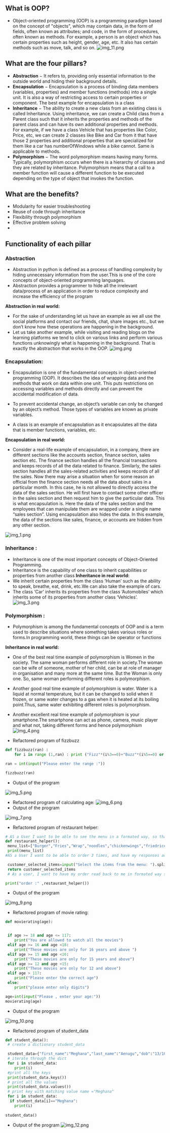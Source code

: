 ## What is OOP?
- Object-oriented programming (OOP) is a programming paradigm based on the concept of "objects", which may contain data, in the form of fields, often known as attributes; and code, in the form of procedures, often known as methods. For example, a person is an object which has certain properties such as height, gender, age, etc. It also has certain methods such as move, talk, and so on.
![img_11.png](img_11.png)

## What are the four pillars?
- **Abstraction** − It refers to, providing only essential information to the outside world and hiding their background details.
- **Encapsulation** − Encapsulation is a process of binding data members (variables, properties) and member functions (methods) into a single unit. It is also a way of restricting access to certain properties or component. The best example for encapsulation is a class
- **Inheritance** − The ability to create a new class from an existing class is called Inheritance. Using inheritance, we can create a Child class from a Parent class such that it inherits the properties and methods of the parent class and can have its own additional properties and methods. For example, if we have a class Vehicle that has properties like Color, Price, etc, we can create 2 classes like Bike and Car from it that have those 2 properties and additional properties that are specialized for them like a car has numberOfWindows while a bike cannot. Same is applicable to methods.
- **Polymorphism** − The word polymorphism means having many forms. Typically, polymorphism occurs when there is a hierarchy of classes and they are related by inheritance.  Polymorphism means that a call to a member function will cause a different function to be executed depending on the type of object that invokes the function.

## What are the benefits?
- Modularity for easier troubleshooting
- Reuse of code through inheritance
- Flexibility through polymorphism
- Effective problem solving
- 

## Functionality of each pillar
### Abstraction
- Abstraction in python is defined as a process of handling  complexity by hiding unnecessary information from the user.This is one of the core concepts of object-oriented programming languages.
- Abstraction provides a programmer to hide all the irrelevant data/process of an application in order to reduce complexity and increase the efficiency of the program

**Abstraction in real world:**
- For the sake of understanding let us have an example as we all use the social platforms and contact our friends, chat, share images etc., but we don’t know how these operations are happening in the background. 
- Let us take another example, while visiting and reading blogs on the learning platforms we tend to click on various links and perform various functions unknowingly what is happening in the background. That is exactly the abstraction that works in the OOP.
![img.png](img.png)

### Encapsulation:
- Encapsulation is one of the fundamental concepts in object-oriented programming (OOP). It describes the idea of wrapping data and the methods that work on data within one unit. This puts restrictions on accessing variables and methods directly and can prevent the accidental modification of data. 
- To prevent accidental change, an object’s variable can only be changed by an object’s method. Those types of variables are known as private variables.

- A class is an example of encapsulation as it encapsulates all the data that is member functions, variables, etc.


**Encapsulation in real world:**
- Consider a real-life example of encapsulation, in a company, there are different sections like the accounts section, finance section, sales section etc. The finance section handles all the financial transactions and keeps records of all the data related to finance. Similarly, the sales section handles all the sales-related activities and keeps records of all the sales. Now there may arise a situation when for some reason an official from the finance section needs all the data about sales in a particular month. In this case, he is not allowed to directly access the data of the sales section. He will first have to contact some other officer in the sales section and then request him to give the particular data. This is what encapsulation is. Here the data of the sales section and the employees that can manipulate them are wrapped under a single name “sales section”. Using encapsulation also hides the data. In this example, the data of the sections like sales, finance, or accounts are hidden from any other section.

![img_1.png](img_1.png)

### Inheritance :
- Inheritance is one of the most important concepts of Object-Oriented Programming.
- Inheritance is the capability of one class to inherit capabilities or properties from another class 
**Inheritance in real world:**
- We inherit certain properties from the class ‘Human’ such as the ability to speak, breathe, eat, drink, etc.We can also take the example of cars. 
- The class ‘Car’ inherits its properties from the class ‘Automobiles’ which inherits some of its properties from another class ‘Vehicles’.
![img_3.png](img_3.png)

### Polymorphism :
- Polymorphism is among the fundamental concepts of OOP and is a term used to describe situations where something takes various roles or forms.In programming world, these things can be operator or functions

**Inheritance in real world:**
- One of the best real time example of polymorphism is Women in the society. The same woman performs different role in society.The woman can be wife of someone, mother of her child, can be at role of manager in organisation and many more at the same time. But the Woman is only one. So, same woman performing different roles is polymorphism.
- Another good real time example of polymorphism is water. Water is a liquid at normal temperature, but it can be changed to solid when it frozen, or same water changes to a gas when it is heated at its boiling point.Thus, same water exhibiting different roles is polymorphism.
- Another excellent real time example of polymorphism is your smartphone.The smartphone can act as phone, camera, music player and what not, taking different forms and hence polymorphism
![img_4.png](img_4.png)

- Refactored program of fizzbuzz
```python
def fizzbuzz(ran) :
    for i in range (1,ran) : print ("Fizz"*(i%3==0)+"Buzz"*(i%5==0) or str(i))

ran = int(input("Please enter the range :"))

fizzbuzz(ran)
```
- Output of the program 

![img_5.png](img_5.png)

- Refactored program of calculating age:
![img_6.png](img_6.png)
-  Output of the program 

![img_7.png](img_7.png)

- Refactored program of restaurant helper:
```python
# AS a User I want to be able to see the menu in a formated way, so that I can order my meal.
def restaurant_helper():
 menu_list=["Burger","Fries","Wrap","noodles","chickenwings","friedrice"]
 print(menu_list)
#AS a User I want to be able to order 3 times, and have my responses added to a list so they aren't forgotten

 customer_selected_items=input("Select the items from the menu: ").split()
 return customer_selected_items
 # As a user, I want to have my order read back to me in formated way so I know what I ordered.

print("order :" ,restaurant_helper())
```
-  Output of the program 

![img_9.png](img_9.png)

- Refactored program of movie rating:
```python
def movierating(age):


 if age >= 18 and age <= 117:
    print("You are allowed to watch all the movies")
 elif age >= 16 and age <18:
    print("These movies are only for 16 years and above ")
 elif age >= 15 and age <16:
    print("These movies are only for 15 years and above")
 elif age >= 12 and age <15:
    print("These movies are only for 12 and above")
 elif age > 117:
    print("Please enter the correct age")
 else:
    print("please enter only digits")

age=int(input("Please , enter your age:"))
movierating(age)
```
- Output of the program 

![img_10.png](img_10.png)
- Refactored program of student_data
```python
def student_data():
 # create a dictionary student_data

 student_data={"first_name":"Meghana","last_name":"Aenugu","dob":"13/10/1992","course":"DevOps","hobbies":"badminton"}
 # iterate through the dict
 for i in student_data:
    print(i)
 #print all the keys
 print(student_data.keys())
 # print all the values
 print(student_data.values())
 # print key with matching value name ="Meghana"
 for i in student_data:
  if student_data[i]=="Meghana":
    print(i)
    
student_data()
```
- Output of the program
 ![img_12.png](img_12.png)